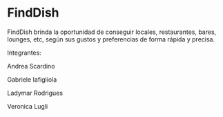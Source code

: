 # FindDish
FindDish brinda la oportunidad de conseguir locales, restaurantes, bares, lounges, etc, según sus gustos y preferencias de forma rápida y precisa. 


Integrantes:

Andrea Scardino

Gabriele Iafigliola

Ladymar Rodrigues

Veronica Lugli



